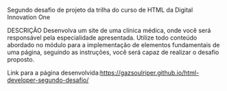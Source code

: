 Segundo desafio de projeto da trilha do curso de HTML da Digital Innovation One

DESCRIÇÃO
Desenvolva um site de uma clínica médica, onde você será responsável pela especialidade apresentada. 
Utilize todo conteúdo abordado no módulo para a implementação de elementos fundamentais de uma página, 
seguindo as instruções, você será capaz de realizar o desafio proposto.


Link para a página desenvolvida:https://gazsoulriper.github.io/html-developer-segundo-desafio/
